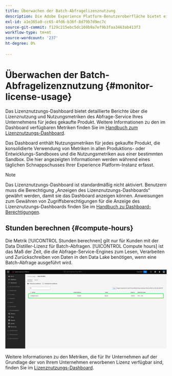 ```yaml
---
title: Überwachen der Batch-Abfragelizenznutzung
description: Die Adobe Experience Platform-Benutzeroberfläche bietet ein Dashboard, über das Sie wichtige Informationen zur Datennutzung von Distiller-Lizenzen Ihres Unternehmens anzeigen können.
exl-id: a1e365a0-cc65-4fd6-b36f-8d79b7d9ec7c
source-git-commit: f129c215ebc5dc169b9a7ef9b3faa3463ab413f3
workflow-type: tm+mt
source-wordcount: '237'
ht-degree: 0%

---
```


# Überwachen der Batch-Abfragelizenznutzung {#monitor-license-usage}

Das Lizenznutzungs-Dashboard bietet detaillierte Berichte über die Lizenznutzung und Nutzungsmetriken des Abfrage-Service Ihres Unternehmens für jedes gekaufte Produkt. Weitere Informationen zu den im Dashboard verfügbaren Metriken finden Sie im [Handbuch zum Lizenznutzungs-Dashboard](../../dashboards/guides/license-usage.md#available-metrics).

Das Dashboard enthält Nutzungsmetriken für jedes gekaufte Produkt, die konsolidierte Verwendung von Metriken in allen Produktions- oder Entwicklungs-Sandboxes und die Nutzungsmetriken aus einer bestimmten Sandbox. Die hier angezeigten Informationen werden während eines täglichen Schnappschusses Ihrer Experience Platform-Instanz erfasst.

>[!NOTE]
>
>Das Lizenznutzungs-Dashboard ist standardmäßig nicht aktiviert. Benutzern muss die Berechtigung „Anzeigen des Lizenznutzungs-Dashboards“ gewährt werden, damit sie das Dashboard anzeigen können. Anweisungen zum Gewähren von Zugriffsberechtigungen für die Anzeige des Lizenznutzungs-Dashboards finden Sie im [Handbuch zu Dashboard-Berechtigungen](../../dashboards/permissions.md).

## Stunden berechnen {#compute-hours}

Die Metrik [!UICONTROL Stunden berechnen] gilt nur für Kunden mit der Data Distiller-Lizenz für Batch-Abfragen. [!UICONTROL Compute hours] ist das Maß der Zeit, die die Abfrage-Service-Engines zum Lesen, Verarbeiten und Zurückschreiben von Daten in den Data Lake benötigen, wenn eine Batch-Abfrage ausgeführt wird.

![Das Lizenznutzungs-Dashboard mit hervorgehobener Metrik „Stunden berechnen“.](../images/data-distiller/compute-hours.png)

Weitere Informationen zu den Metriken, die für Ihr Unternehmen auf der Grundlage der von Ihrem Unternehmen erworbenen Lizenz verfügbar sind, finden Sie im [Lizenznutzungs-Dashboard](../../dashboards/guides/license-usage.md).
